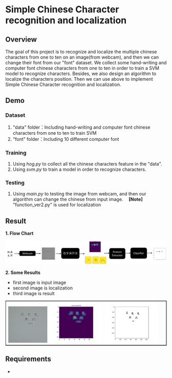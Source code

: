 # Simple Chinese Character recognition and localization

## Overview
The goal of this project is to recognize and localize the multiple chinese characters from one to ten on an image(from webcam), and then we can change their font from our "font" dataset. We collect some hand-writing and computer font chinese characters from one to ten in order to train a SVM model to recognize characters. Besides, we also design an algorithm to localize the characters position. Then we can use above to implement Simple Chinese Character recognition and localization. 

## Demo
### Dataset
1. "data" folder：Including hand-writing and computer font chinese characters from one to ten to train SVM
2. "font" folder：Including 10 different computer font

### Training
1. Using *hog.py* to collect all the chinese characters feature in the "data".
2. Using *svm.py* to train a model in order to recognize characters.

### Testing
1. Using *main.py* to testing the image from webcam, and then our algorithm can change the chinese from input image.
&emsp;**[Note]**
"function_ver2.py" is used for localization 


## Result
**1. Flow Chart**
<center>
<img src="./results/flow.jpg" >
<br>
</center>

**2. Some Results**
* first image is input image
* second image is localization
* third image is result

<table border=1>
<tr>
<td>
<img src="./results/result1.jpg" width="25%"/>
<img src="./results/result2.jpg" width="35%"/>
<img src="./results/result3.jpg" width="35%"/>
</td>
</tr>

</table>

## Requirements
* 

